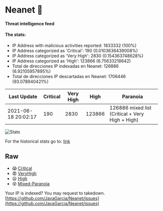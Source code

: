 # Neanet :hocho:
#### Threat intelligence feed
#### The stats:

- IP Address with malicious activities reported: 1833332 (100%)
- IP Address categorized as 'Critical':  190 (0.0103636439008%)
- IP Address categorized as 'Very High':  2830 (0.154363748628%)
- IP Address categorized as 'High':  123866 (6.75633218642)
- Total de direcciones IP indexadas en Neanet:  126886 (6.92105957895%)
- Total de direcciones IP descartadas en Neanet:  1706446 (93.078940421%)

| Last Update | Critical | Very High | High | Paranoia |
| --- | --- | --- | --- | --- |
| 2021-06-18 20:02:17 | 190 | 2830 | 123866 | 126886 mixed list (Critical + Very High + High)|

![Stats](https://docs.google.com/spreadsheets/d/e/2PACX-1vSnaNMIXVabIpDJjufMlzH7poXnshF3mgd8Is1g9ytUEzVsP5my4Trn8f-xkoLLQ38xpL3HtmUexLo6/pubchart?oid=501124687&format=image)

For the historical stats go to: [link](/stats.csv)
## Raw
- :scream: [Critical](https://raw.githubusercontent.com/JavaGarcia/Neanet/master/blacklists/neanet_critical.txt)
- :fearful: [VeryHigh](https://raw.githubusercontent.com/JavaGarcia/Neanet/master/blacklists/neanet_veryHigh.txtt)
- :frowning: [High](https://raw.githubusercontent.com/JavaGarcia/Neanet/master/blacklists/neanet_high.txt)
- :dizzy_face: [Mixed-Paranoia](https://raw.githubusercontent.com/JavaGarcia/Neanet/master/blacklists/neanet_all.txt)


Your IP is indexed? You may request to takedown. [https://github.com/JavaGarcia/Neanet/issues](https://github.com/JavaGarcia/Neanet/issues)























































































































































































































































































































































































































































































































































































































































































































































































































































































































































































































































































































































































































































































































































































































































































































































































































































































































































































































































































































































































































































































































































































































































































































































































































































































































































































































































































































































































































































































































































































































































































































































































































































































































































































































































































































































































































































































































































































































































































































































































































































































































































































































































































































































































































































































































































































































































































































































































































































































































































































































































































































































































































































































































































































































































































































































































































































































































































































































































































































































































































































































































































































































































































































































































































































































































































































































































































































































































































































































































































































































































































































































































































































































